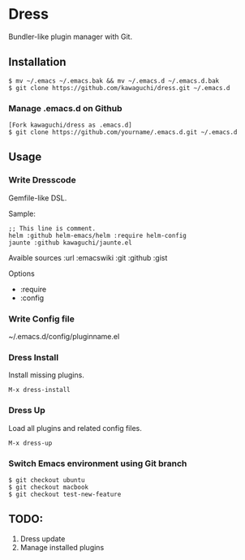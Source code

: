 Dress
===================

Bundler-like plugin manager with Git.

## Installation

```
$ mv ~/.emacs ~/.emacs.bak && mv ~/.emacs.d ~/.emacs.d.bak
$ git clone https://github.com/kawaguchi/dress.git ~/.emacs.d
```

### Manage .emacs.d on Github

```
[Fork kawaguchi/dress as .emacs.d]
$ git clone https://github.com/yourname/.emacs.d.git ~/.emacs.d
```

## Usage

### Write Dresscode

Gemfile-like DSL.

Sample:

```Dresscode
;; This line is comment.
helm :github helm-emacs/helm :require helm-config
jaunte :github kawaguchi/jaunte.el
```

Avaible sources
:url :emacswiki :git :github :gist

Options
- :require
- :config

### Write Config file

~/.emacs.d/config/pluginname.el

### Dress Install

Install missing plugins.

```
M-x dress-install
```

### Dress Up

Load all plugins and related config files.

```
M-x dress-up
```

### Switch Emacs environment using Git branch

```
$ git checkout ubuntu
$ git checkout macbook
$ git checkout test-new-feature
```

## TODO:

1. Dress update
2. Manage installed plugins
